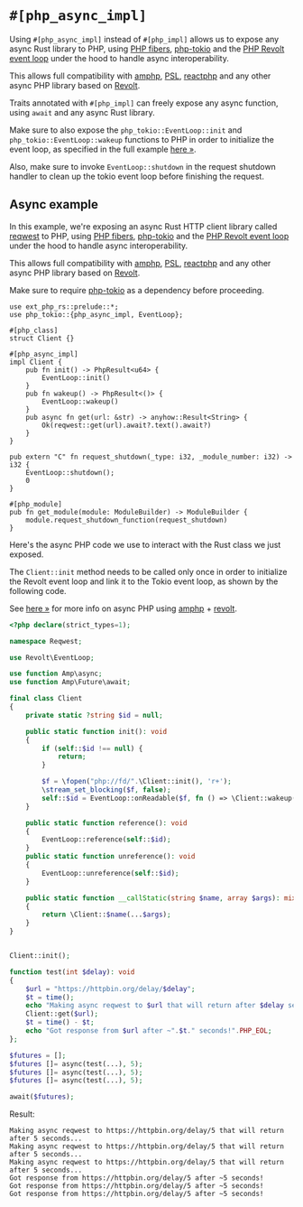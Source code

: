 # `#[php_async_impl]`

Using `#[php_async_impl]` instead of `#[php_impl]` allows us to expose any async Rust library to PHP, using [PHP fibers](https://www.php.net/manual/en/language.fibers.php), [php-tokio](https://github.com/danog/php-tokio) and the [PHP Revolt event loop](https://revolt.run) under the hood to handle async interoperability.  

This allows full compatibility with [amphp](https://amphp.org), [PSL](https://github.com/azjezz/psl), [reactphp](https://reactphp.org) and any other async PHP library based on [Revolt](https://revolt.run).

Traits annotated with `#[php_impl]` can freely expose any async function, using `await` and any async Rust library.  

Make sure to also expose the `php_tokio::EventLoop::init` and `php_tokio::EventLoop::wakeup` functions to PHP in order to initialize the event loop, as specified in the full example [here &raquo;](#async-example).

Also, make sure to invoke `EventLoop::shutdown` in the request shutdown handler to clean up the tokio event loop before finishing the request.

## Async example

In this example, we're exposing an async Rust HTTP client library called [reqwest](https://docs.rs/reqwest/latest/reqwest/) to PHP, using [PHP fibers](https://www.php.net/manual/en/language.fibers.php), [php-tokio](https://github.com/danog/php-tokio) and the [PHP Revolt event loop](https://revolt.run) under the hood to handle async interoperability.  

This allows full compatibility with [amphp](https://amphp.org), [PSL](https://github.com/azjezz/psl), [reactphp](https://reactphp.org) and any other async PHP library based on [Revolt](https://revolt.run).  

Make sure to require [php-tokio](https://github.com/danog/php-tokio) as a dependency before proceeding.

```rust,ignore
use ext_php_rs::prelude::*;
use php_tokio::{php_async_impl, EventLoop};

#[php_class]
struct Client {}

#[php_async_impl]
impl Client {
    pub fn init() -> PhpResult<u64> {
        EventLoop::init()
    }
    pub fn wakeup() -> PhpResult<()> {
        EventLoop::wakeup()
    }
    pub async fn get(url: &str) -> anyhow::Result<String> {
        Ok(reqwest::get(url).await?.text().await?)
    }
}

pub extern "C" fn request_shutdown(_type: i32, _module_number: i32) -> i32 {
    EventLoop::shutdown();
    0
}

#[php_module]
pub fn get_module(module: ModuleBuilder) -> ModuleBuilder {
    module.request_shutdown_function(request_shutdown)
}
```

Here's the async PHP code we use to interact with the Rust class we just exposed.  

The `Client::init` method needs to be called only once in order to initialize the Revolt event loop and link it to the Tokio event loop, as shown by the following code.

See [here &raquo;](https://amphp.org) for more info on async PHP using [amphp](https://amphp.org) + [revolt](https://revolt.run).  

```php
<?php declare(strict_types=1);

namespace Reqwest;

use Revolt\EventLoop;

use function Amp\async;
use function Amp\Future\await;

final class Client
{
    private static ?string $id = null;

    public static function init(): void
    {
        if (self::$id !== null) {
            return;
        }

        $f = \fopen("php://fd/".\Client::init(), 'r+');
        \stream_set_blocking($f, false);
        self::$id = EventLoop::onReadable($f, fn () => \Client::wakeup());
    }

    public static function reference(): void
    {
        EventLoop::reference(self::$id);
    }
    public static function unreference(): void
    {
        EventLoop::unreference(self::$id);
    }

    public static function __callStatic(string $name, array $args): mixed
    {
        return \Client::$name(...$args);
    }
}


Client::init();

function test(int $delay): void
{
    $url = "https://httpbin.org/delay/$delay";
    $t = time();
    echo "Making async reqwest to $url that will return after $delay seconds...".PHP_EOL;
    Client::get($url);
    $t = time() - $t;
    echo "Got response from $url after ~".$t." seconds!".PHP_EOL;
};

$futures = [];
$futures []= async(test(...), 5);
$futures []= async(test(...), 5);
$futures []= async(test(...), 5);

await($futures);
```

Result:

```
Making async reqwest to https://httpbin.org/delay/5 that will return after 5 seconds...
Making async reqwest to https://httpbin.org/delay/5 that will return after 5 seconds...
Making async reqwest to https://httpbin.org/delay/5 that will return after 5 seconds...
Got response from https://httpbin.org/delay/5 after ~5 seconds!
Got response from https://httpbin.org/delay/5 after ~5 seconds!
Got response from https://httpbin.org/delay/5 after ~5 seconds!
```

[`php_function`]: ./function.md
